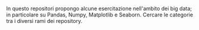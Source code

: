 In questo repositori propongo alcune esercitazione nell'ambito dei big data; in particolare su Pandas, Numpy, Matplotlib e Seaborn.
Cercare le categorie tra i diversi rami dei repository.
